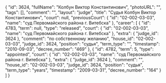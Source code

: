 {
    "id": 3624,
    "fullName": "Колбун Виктор Константинович",
    "photoURL": "",
    "tags": [],
    "comment": "",
    "layout": "judge",
    "title": "Судья Колбун Виктор Константинович",
    "court": null,
    "previousCourt": {
        "id": "02-002-03-03",
        "name": "суд Первомайского района г. Витебска"
    },
    "career": [
        {
            "id": 4783,
            "term": null,
            "type": "released",
            "court": {
                "id": "02-002-03-03",
                "name": "суд Первомайского района г. Витебска"
            },
            "extra": {
                "judge_id": 3624
            },
            "comment": "по собственному желанию",
            "house_id": "02-002-03-03",
            "judge_id": 3624,
            "position": "судья",
            "term_type": "",
            "timestamp": "2010-09-03",
            "decree_number": "469"
        },
        {
            "id": 4782,
            "term": 5,
            "type": "appointed",
            "court": {
                "id": "02-002-03-03",
                "name": "суд Первомайского района г. Витебска"
            },
            "extra": {
                "judge_id": 3624
            },
            "comment": "",
            "house_id": "02-002-03-03",
            "judge_id": 3624,
            "position": "судья",
            "term_type": "years",
            "timestamp": "2009-03-31",
            "decree_number": "164"
        }
    ]
}